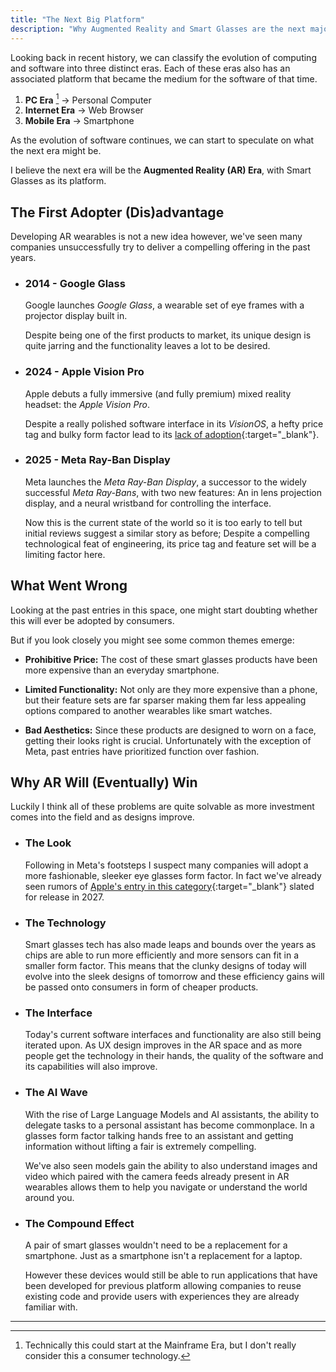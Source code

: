 ```yaml
---
title: "The Next Big Platform"
description: "Why Augmented Reality and Smart Glasses are the next major computing platform."
---
```


Looking back in recent history, we can classify the evolution of computing and software into three distinct eras.
Each of these eras also has an associated platform that became the medium for the software of that time.

1. **PC Era** [^0] &rarr; Personal Computer
1. **Internet Era** &rarr; Web Browser
1. **Mobile Era** &rarr; Smartphone

As the evolution of software continues, we can start to speculate on what the next era might be.

I believe the next era will be the **Augmented Reality (AR) Era**, with Smart Glasses as its platform.

## The First Adopter (Dis)advantage

Developing AR wearables is not a new idea however, we've seen many companies unsuccessfully try to deliver a compelling offering in the past years.

- ### 2014 - Google Glass

  Google launches _Google Glass_, a wearable set of eye frames with a projector display built in.

  Despite being one of the first products to market, its unique design is quite jarring and the functionality leaves a lot to be desired.

- ### 2024 - Apple Vision Pro

  Apple debuts a fully immersive (and fully premium) mixed reality headset: the _Apple Vision Pro_.

  Despite a really polished software interface in its _VisionOS_, a hefty price tag and bulky form factor lead to its
  [lack of adoption](https://siliconangle.com/2025/01/01/apple-reportedly-ceases-vision-pro-production-amid-sluggish-sales){:target="\_blank"}.

- ### 2025 - Meta Ray-Ban Display

  Meta launches the _Meta Ray-Ban Display_, a successor to the widely successful _Meta Ray-Bans_, with two new features: An in lens projection display, and a neural wristband for controlling the interface.

  Now this is the current state of the world so it is too early to tell but initial reviews suggest a similar story as before; Despite a compelling technological feat of engineering, its price tag and feature set will be a limiting factor here.

## What Went Wrong

Looking at the past entries in this space, one might start doubting whether this will ever be adopted by consumers.

But if you look closely you might see some common themes emerge:

- **Prohibitive Price:** The cost of these smart glasses products have been more expensive than an everyday smartphone.

- **Limited Functionality:** Not only are they more expensive than a phone, but their feature sets are far sparser making them far less appealing options compared to another wearables like smart watches.

- **Bad Aesthetics:** Since these products are designed to worn on a face, getting their looks right is crucial. Unfortunately with the exception of Meta, past entries have prioritized function over fashion.

## Why AR Will (Eventually) Win

Luckily I think all of these problems are quite solvable as more investment comes into the field and as designs improve.

- ### The Look

  Following in Meta's footsteps I suspect many companies will adopt a more fashionable, sleeker eye glasses form factor. In fact we've already seen rumors of [Apple's entry in this category](https://www.macrumors.com/2025/07/04/apple-smart-glasses-launch-timeframe/){:target="\_blank"} slated for release in 2027.

- ### The Technology

  Smart glasses tech has also made leaps and bounds over the years as chips are able to run more efficiently and more sensors can fit in a smaller form factor. This means that the clunky designs of today will evolve into the sleek designs of tomorrow and these efficiency gains will be passed onto consumers in form of cheaper products.

- ### The Interface

  Today's current software interfaces and functionality are also still being iterated upon. As UX design improves in the AR space and as more people get the technology in their hands, the quality of the software and its capabilities will also improve.

- ### The AI Wave

  With the rise of Large Language Models and AI assistants, the ability to delegate tasks to a personal assistant has become commonplace. In a glasses form factor talking hands free to an assistant and getting information without lifting a fair is extremely compelling.

  We've also seen models gain the ability to also understand images and video which paired with the camera feeds already present in AR wearables allows them to help you navigate or understand the world around you.

- ### The Compound Effect

  A pair of smart glasses wouldn't need to be a replacement for a smartphone. Just as a smartphone isn't a replacement for a laptop.

  However these devices would still be able to run applications that have been developed for previous platform allowing companies to reuse existing code and provide users with experiences they are already familiar with.

---

[^0]: Technically this could start at the Mainframe Era, but I don't really consider this a consumer technology.
